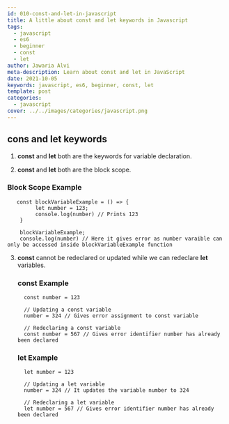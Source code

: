 ```yaml
---
id: 010-const-and-let-in-javascript
title: A little about const and let keywords in Javascript
tags:
  - javascript
  - es6
  - beginner
  - const
  - let
author: Jawaria Alvi
meta-description: Learn about const and let in JavaScript
date: 2021-10-05 
keywords: javascript, es6, beginner, const, let
template: post
categories:
  - javascript
cover: ../../images/categories/javascript.png
---
```


## cons and let keywords

 1. **const** and **let** both are the keywords for variable declaration.
      
 2. **const** and **let** both are the block scope.
   ### Block Scope Example
   ```
      const blockVariableExample = () => {
            let number = 123;
            console.log(number) // Prints 123
       }
       
       blockVariableExample;
       console.log(number) // Here it gives error as number varaible can only be accessed inside blockVariableExample function
   ```
 3. **const** cannot be redeclared or updated while we can redeclare **let** variables. 
 
    ### const Example
    ```
      const number = 123
      
      // Updating a const variable
      number = 324 // Gives error assignment to const variable
      
      // Redeclaring a const variable
      const number = 567 // Gives error identifier number has already been declared
    ```
       
    ### let Example
    ```
      let number = 123
      
      // Updating a let variable
      number = 324 // It updates the variable number to 324
      
      // Redeclaring a let variable
      let number = 567 // Gives error identifier number has already been declared
      
    ```



